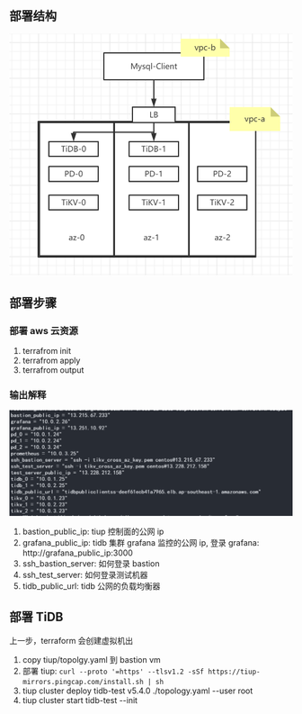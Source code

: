 ## 部署结构
![avatar](部署结构图.png)

## 部署步骤
### 部署 aws 云资源
1. terrafrom init   
2. terrafrom apply 
3. terrafrom output

### 输出解释
![avatar](output.png)

1. bastion_public_ip: tiup 控制面的公网 ip  
2. grafana_public_ip: tidb 集群 grafana 监控的公网 ip, 登录 grafana: http://grafana_public_ip:3000
3. ssh_bastion_server: 如何登录 bastion 
4. ssh_test_server: 如何登录测试机器
5. tidb_public_url: tidb 公网的负载均衡器

## 部署 TiDB 
上一步，terraform 会创建虚拟机出
1. copy tiup/topolgy.yaml 到 bastion vm
2. 部署 tiup: ```curl --proto '=https' --tlsv1.2 -sSf https://tiup-mirrors.pingcap.com/install.sh | sh```
3. tiup cluster deploy tidb-test v5.4.0 ./topology.yaml --user root 
4. tiup cluster start tidb-test --init

